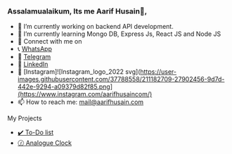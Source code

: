 ### Assalamualaikum, Its me Aarif Husain👋,


- 🔭 I’m currently working on backend API development. 
- 🌱 I’m currently learning Mongo DB, Express Js, React JS and Node JS
- 🔗 Connect with me on
- 📞 [WhatsApp](https://wa.me/918884446009)
- 💬 [Telegram](https://telegram.me/aarifhusaincom)
- 🏢 [LinkedIn](https://www.linkedin.com/in/aarifhusaincom/)
- 🏢 [Instagram]![Instagram_logo_2022 svg](https://user-images.githubusercontent.com/37788558/211182709-27902456-9d7d-442e-9294-a09379d82f85.png](https://www.instagram.com/aarifhusaincom/)
- 📫 How to reach me: mail@aarifhusain.com

My Projects
- [✔️ To-Do list](https://aarifhusain.com/Projects/vanilla-javascript-todo/)
- [🕜 Analogue Clock](https://aarifhusain.com/Projects/analogue-clock/)
